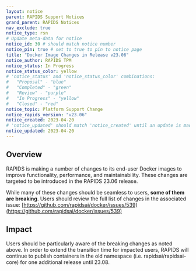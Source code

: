 ```yaml
---
layout: notice
parent: RAPIDS Support Notices
grand_parent: RAPIDS Notices
nav_exclude: true
notice_type: rsn
# Update meta-data for notice
notice_id: 30 # should match notice number
notice_pin: true # set to true to pin to notice page
title: "Docker Image Changes in Release v23.06"
notice_author: RAPIDS TPM
notice_status: In Progress
notice_status_color: yellow
# 'notice_status' and 'notice_status_color' combinations:
#   "Proposal" - "blue"
#   "Completed" - "green"
#   "Review" - "purple"
#   "In Progress" - "yellow"
#   "Closed" - "red"
notice_topic: Platform Support Change
notice_rapids_version: "v23.06"
notice_created: 2023-04-20
# 'notice_updated' should match 'notice_created' until an update is made
notice_updated: 2023-04-20
---
```


## Overview

RAPIDS is making a number of changes to its end-user Docker images to improve functionality, performance, and maintainability. These changes are targeted to be introduced in the RAPIDS 23.06 release.

While many of these changes should be seamless to users, **some of them are breaking**. Users should review the full list of changes in the associated issue: [https://github.com/rapidsai/docker/issues/539](https://github.com/rapidsai/docker/issues/539)


## Impact

Users should be particularly aware of the breaking changes as noted above. In order to extend the transition time for impacted users, RAPIDS will continue to publish containers in the old namespace (i.e. rapidsai/rapidsai-core) for one additional release until 23.08.

